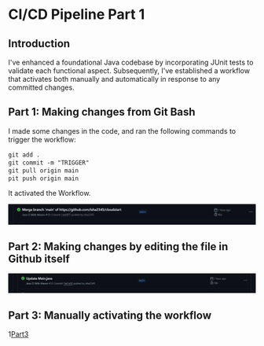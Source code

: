 # CI/CD Pipeline Part 1

## Introduction
I've enhanced a foundational Java codebase by incorporating JUnit tests to validate each functional aspect. Subsequently, I've established a workflow that activates both manually and automatically in response to any committed changes.

## Part 1: Making changes from Git Bash
I made some changes in the code, and ran the following commands to trigger the workflow:
```
git add .
git commit -m "TRIGGER"
git pull origin main
pit push origin main
```

It activated the Workflow.

![Part1](Part1.png)

## Part 2: Making changes by editing the file in Github itself

![Part2](Part2.png)

## Part 3: Manually activating the workflow

1[Part3](Part3.png)



